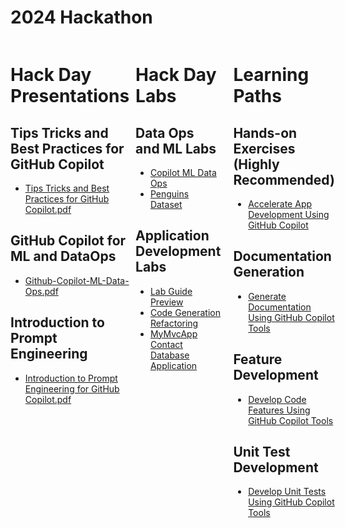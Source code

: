 # 2024 Hackathon

<div style="display: flex;">
</br>
<div style="flex: 1; padding-right: 10px;">

# Hack Day Presentations

## Tips Tricks and Best Practices for GitHub Copilot
- [Tips Tricks and Best Practices for GitHub Copilot.pdf](./Tips%20Tricks%20and%20Best%20Practices%20for%20GitHub%20Copilot.pdf)

## GitHub Copilot for ML and DataOps
- [Github-Copilot-ML-Data-Ops.pdf](./Github-Copilot-ML-Data-Ops.pdf)

## Introduction to Prompt Engineering
- [Introduction to Prompt Engineering for GitHub Copilot.pdf](./Introduction%20to%20Prompt%20Engineering%20for%20GitHub%20Copilot.pdf)

</div>
</br>
<div style="flex: 1; padding-right: 10px;">

# Hack Day Labs

## Data Ops and ML Labs
- [Copilot ML Data Ops](https://github.com/arinco-crew-community/copilot-ml-data-ops/tree/main)
- [Penguins Dataset](https://raw.githubusercontent.com/MicrosoftDocs/mslearn-introduction-to-machine-learning/main/Data/ml-basics/penguins.csv)

## Application Development Labs
- [Lab Guide Preview](https://experience.cloudlabs.ai/#/labguidepreview/f9fd80ac-fc1a-4609-a3f1-06650aec389e)
- [Code Generation Refactoring](https://github.com/CloudLabsAI-Azure/Code-Generation-Refactoring)
- [MyMvcApp Contact Database Application](https://github.com/CloudLabsAI-Azure/MyMvcApp-Contact-Databse-Application)

</div>
</br>
<div style="flex: 1; padding-left: 10px;">

# Learning Paths

## Hands-on Exercises (Highly Recommended)
- [Accelerate App Development Using GitHub Copilot](https://learn.microsoft.com/en-gb/training/paths/accelerate-app-development-using-github-copilot/)

## Documentation Generation
- [Generate Documentation Using GitHub Copilot Tools](https://learn.microsoft.com/en-gb/training/modules/generate-documentation-using-github-copilot-tools/)

## Feature Development
- [Develop Code Features Using GitHub Copilot Tools](https://learn.microsoft.com/en-gb/training/modules/develop-code-features-using-github-copilot-tools/)

## Unit Test Development
- [Develop Unit Tests Using GitHub Copilot Tools](https://learn.microsoft.com/en-gb/training/modules/develop-unit-tests-using-github-copilot-tools/)

</div>

</div>
